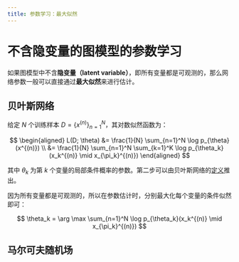 ```yaml
---
title: 参数学习：最大似然
---
```


# 不含隐变量的图模型的参数学习

如果图模型中不含**隐变量（latent variable）**，即所有变量都是可观测的，那么网络参数一般可以直接通过**最大似然**来进行估计。

## 贝叶斯网络

给定 $N$ 个训练样本 $D=\{x^{(n)}\}^N_{n=1}$，其对数似然函数为：

$$
\begin{aligned}
    L(D; \theta) &= \frac{1}{N} \sum_{n=1}^N \log p_{\theta}(x^{(n)}) \\
        &= \frac{1}{N} \sum_{n=1}^N \sum_{k=1}^K \log p_{\theta_k}(x_k^{(n)} \mid x_{\pi_k}^{(n)})
\end{aligned}
$$

其中 $\theta_k$ 为第 $k$ 个变量的局部条件概率的参数。第二步可以由贝叶斯网络的[定义](/ai/dl/pcg/bayesian-network/#定义)推出。

因为所有变量都是可观测的，所以在参数估计时，分别最大化每个变量的条件似然即可：

$$
\theta_k = \arg \max \sum_{n=1}^N \log p_{\theta_k}(x_k^{(n)} \mid x_{\pi_k}^{(n)})
$$

## 马尔可夫随机场